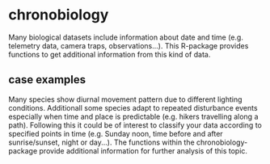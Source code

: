 # chronobiology
Many biological datasets include information about date and time (e.g. telemetry data, camera traps, observations...). This R-package provides functions to get additional information from this kind of data.

## case examples
Many species show diurnal movement pattern due to different lighting conditions. Additionall some species adapt to repeated disturbance events especially when time and place is predictable (e.g. hikers travelling along a path). Following this it could be of interest to classify your data according to specified points in time (e.g. Sunday noon, time before and after sunrise/sunset, night or day...). The functions within the chronobiology-package provide additional information for further analysis of this topic.
